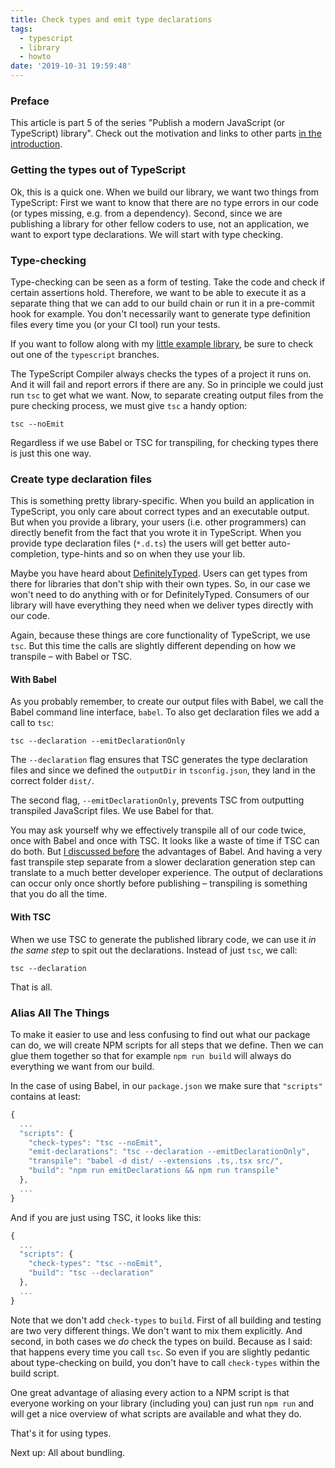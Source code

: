 ```yaml
---
title: Check types and emit type declarations
tags:
  - typescript
  - library
  - howto
date: '2019-10-31 19:59:48'
---
```



### Preface

This article is part 5 of the series "Publish a modern JavaScript (or TypeScript) library". Check out the motivation and links to other parts [in the introduction](http://tobias-barth.net/blog/2019/07/Publish-a-modern-JavaScript-or-TypeScript-library/).

### Getting the types out of TypeScript

Ok, this is a quick one. When we build our library, we want two things from TypeScript: First we want to know that there are no type errors in our code (or types missing, e.g. from a dependency). Second, since we are publishing a library for other fellow coders to use, not an application, we want to export type declarations. We will start with type checking.

### Type-checking

Type-checking can be seen as a form of testing. Take the code and check if certain assertions hold. Therefore, we want to be able to execute it as a separate thing that we can add to our build chain or run it in a pre-commit hook for example. You don't necessarily want to generate type definition files every time you (or your CI tool) run your tests.

If you want to follow along with my [little example library](https://github.com/4nduril/library-starter/tree/typescript), be sure to check out one of the `typescript` branches.

The TypeScript Compiler always checks the types of a project it runs on. And it will fail and report errors if there are any. So in principle we could just run `tsc` to get what we want. Now, to separate creating output files from the pure checking process, we must give `tsc` a handy option:

```
tsc --noEmit
```

Regardless if we use Babel or TSC for transpiling, for checking types there is just this one way.

### Create type declaration files

This is something pretty library-specific. When you build an application in TypeScript, you only care about correct types and an executable output. But when you provide a library, your users (i.e. other programmers) can directly benefit from the fact that you wrote it in TypeScript. When you provide type declaration files (`*.d.ts`) the users will get better auto-completion, type-hints and so on when they use your lib.

Maybe you have heard about [DefinitelyTyped](https://www.definitelytyped.org/). Users can get types from there for libraries that don't ship with their own types. So, in our case we won't need to do anything with or for DefinitelyTyped. Consumers of our library will have everything they need when we deliver types directly with our code.

Again, because these things are core functionality of TypeScript, we use `tsc`. But this time the calls are slightly different depending on how we transpile – with Babel or TSC.

#### With Babel

As you probably remember, to create our output files with Babel, we call the Babel command line interface, `babel`. To also get declaration files we add a call to `tsc`:

```
tsc --declaration --emitDeclarationOnly
```

The `--declaration` flag ensures that TSC generates the type declaration files and since we defined the `outputDir` in `tsconfig.json`, they land in the correct folder `dist/`.

The second flag, `--emitDeclarationOnly`, prevents TSC from outputting transpiled JavaScript files. We use Babel for that.

You may ask yourself why we effectively transpile all of our code twice, once with Babel and once with TSC. It looks like a waste of time if TSC can do both. But [I discussed before](http://tobias-barth.net/blog/2019/07/Compiling-modern-language-features-with-the-TypeScript-compiler/) the advantages of Babel. And having a very fast transpile step separate from a slower declaration generation step can translate to a much better developer experience. The output of declarations can occur only once shortly before publishing – transpiling is something that you do all the time.

#### With TSC

When we use TSC to generate the published library code, we can use it *in the same step* to spit out the declarations. Instead of just `tsc`, we call:

```
tsc --declaration
```

That is all.


### Alias All The Things

To make it easier to use and less confusing to find out what our package can do, we will create NPM scripts for all steps that we define. Then we can glue them together so that for example `npm run build` will always do everything we want from our build.

In the case of using Babel, in our `package.json` we make sure that `"scripts"` contains at least:

```javascript
{
  ...
  "scripts": {
    "check-types": "tsc --noEmit",
    "emit-declarations": "tsc --declaration --emitDeclarationOnly",
    "transpile": "babel -d dist/ --extensions .ts,.tsx src/",
    "build": "npm run emitDeclarations && npm run transpile"
  },
  ...
}
```

And if you are just using TSC, it looks like this:

```javascript
{
  ...
  "scripts": {
    "check-types": "tsc --noEmit",
    "build": "tsc --declaration"
  },
  ...
}
```

Note that we don't add `check-types` to `build`. First of all building and testing are two very different things. We don't want to mix them explicitly. And second, in both cases we *do* check the types on build. Because as I said: that happens every time you call `tsc`. So even if you are slightly pedantic about type-checking on build, you don't have to call `check-types` within the build script.

One great advantage of aliasing every action to a NPM script is that everyone working on your library (including you) can just run `npm run` and will get a nice overview of what scripts are available and what they do.

That's it for using types.

Next up: All about bundling.
